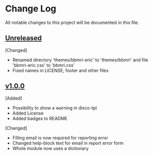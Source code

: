# Change Log
All notable changes to this project will be documented in this file.

## [Unreleased]
[Changed]
- Renamed directory 'themes/bbmri-eric' to 'themes/bbmri' and file 'bbmri-eric.css' to 'bbmri.css'
- Fixed names in LICENSE, footer and other files

## [v1.0.0]
[Added]
- Possibility to show a warning in disco-tpl
- Added License
- Added badges to README

[Changed]
 - Filling email is now required for reporting error
 - Changed help-block text for email in report error form
 - Whole module now uses a dictionary
 
 [Unreleased]: https://github.com/CESNET/bbmri-aai-proxy-idp-template/tree/master
 [v1.0.0]: https://github.com/CESNET/bbmri-aai-proxy-idp-template/tree/v1.0.0

